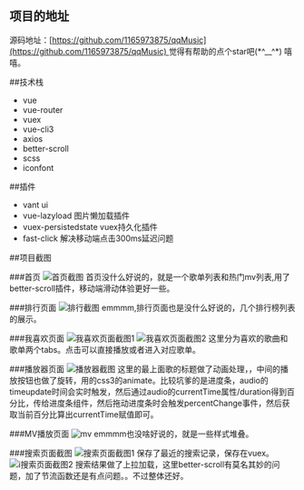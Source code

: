 ## 项目的地址
源码地址：[[https://github.com/1165973875/qqMusic](https://github.com/1165973875/qqMusic)
]([https://github.com/1165973875/qqMusic](https://github.com/1165973875/qqMusic))觉得有帮助的点个star吧(*^__^*) 嘻嘻。

##技术栈
- vue
- vue-router
- vuex
- vue-cli3
- axios
- better-scroll
- scss
- iconfont

##插件
- vant ui
- vue-lazyload   图片懒加载插件
- vuex-persistedstate   vuex持久化插件
- fast-click 解决移动端点击300ms延迟问题

##项目截图

###首页
![首页截图](https://upload-images.jianshu.io/upload_images/11883450-10be1da1021426a6.png?imageMogr2/auto-orient/strip%7CimageView2/2/w/1240)
首页没什么好说的，就是一个歌单列表和热门mv列表,用了better-scroll插件，移动端滑动体验更好一些。

###排行页面
![排行截图](https://upload-images.jianshu.io/upload_images/11883450-54a7e19ba1ee8193.png?imageMogr2/auto-orient/strip%7CimageView2/2/w/1240)
emmmm,排行页面也是没什么好说的，几个排行榜列表的展示。

###我喜欢页面
![我喜欢页面截图1](https://upload-images.jianshu.io/upload_images/11883450-1c718a262d587a6c.png?imageMogr2/auto-orient/strip%7CimageView2/2/w/1240)
![我喜欢页面截图2](https://upload-images.jianshu.io/upload_images/11883450-b7429f286487c0cd.png?imageMogr2/auto-orient/strip%7CimageView2/2/w/1240)
这里分为喜欢的歌曲和歌单两个tabs。点击可以直接播放或者进入对应歌单。

###播放器页面
![播放器截图](https://upload-images.jianshu.io/upload_images/11883450-138c3f8db42348d4.png?imageMogr2/auto-orient/strip%7CimageView2/2/w/1240)
这里的最上面歌的标题做了动画处理，，中间的播放按钮也做了旋转，用的css3的animate。比较坑爹的是进度条，audio的timeupdate时间会实时触发，然后通过audio的currentTime属性/duration得到百分比，传给进度条组件，然后拖动进度条时会触发percentChange事件，然后获取当前百分比算出currentTime赋值即可。

###MV播放页面
![mv](https://upload-images.jianshu.io/upload_images/11883450-335c7fb2d7fb120b.png?imageMogr2/auto-orient/strip%7CimageView2/2/w/1240)
emmmm也没啥好说的，就是一些样式堆叠。

###搜索页面截图
![搜索页面截图1](https://upload-images.jianshu.io/upload_images/11883450-d4b5f5ad1adc5bb9.png?imageMogr2/auto-orient/strip%7CimageView2/2/w/1240)
保存了最近的搜索记录，保存在vuex。
![i搜索页面截图2](https://upload-images.jianshu.io/upload_images/11883450-273fc390c588984a.png?imageMogr2/auto-orient/strip%7CimageView2/2/w/1240)
搜索结果做了上拉加载，这里better-scroll有莫名其妙的问题，加了节流函数还是有点问题。。不过整体还好。




